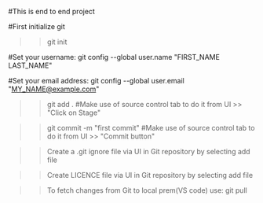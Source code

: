 #This is end to end project

#First initialize git
>>git init

#Set your username: git config --global user.name "FIRST_NAME LAST_NAME"

#Set your email address: git config --global user.email "MY_NAME@example.com"

>>git add . #Make use of source control tab to do it from UI >> "Click on Stage"

>>git commit -m "first commit" #Make use of source control tab to do it from UI >> "Commit button"

>>Create a .git ignore file via UI in Git repository by selecting add file

>>Create LICENCE file via UI in Git repository by selecting add file

>>To fetch changes from Git to local prem(VS code) use:
>>git pull
